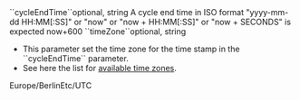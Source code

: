 <tr><td>``cycleEndTime``</td><td>optional, string</td>
    <td>A cycle end time in ISO format &quot;yyyy-mm-dd HH:MM[:SS]&quot; or &quot;now&quot; or &quot;now + HH:MM[:SS]&quot; or &quot;now + SECONDS&quot; is expected</td>
    <td>now+600</td><td></td></tr>
<tr><td>``timeZone``</td><td>optional, string</td><td><ul>
       <li>This parameter set the time zone for the time stamp in the ``cycleEndTime`` parameter.</li>
       <li>See here the list for <a href="https://en.wikipedia.org/wiki/List_of_tz_database_time_zones" target="wiki">available time zones</a>.</li>
    </ul></td><td>Europe/Berlin</td><td>Etc/UTC</td></tr>
    